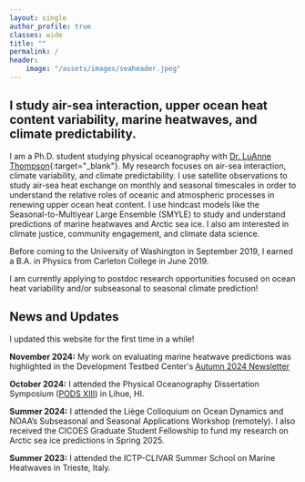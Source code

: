 ```yaml
---
layout: single
author_profile: true
classes: wide
title: ""
permalink: /
header:
    image: "/assets/images/seaheader.jpeg"
---
```


## I study air-sea interaction, upper ocean heat content variability, marine heatwaves, and climate predictability.

I am a Ph.D. student studying physical oceanography with [Dr. LuAnne Thompson](https://www.ocean.washington.edu/home/LuAnne+Thompson){:target="_blank"}. My research focuses on air-sea interaction, climate variability, and climate predictability. I use satellite observations to study air-sea heat exchange on monthly and seasonal timescales in order to understand the relative roles of oceanic and atmospheric processes in renewing upper ocean heat content. I use hindcast models like the Seasonal-to-Multiyear Large Ensemble (SMYLE) to study and understand predictions of marine heatwaves and Arctic sea ice. I also am interested in climate justice, community engagement, and climate data science.

Before coming to the University of Washington in September 2019, I earned a B.A. in Physics from Carleton College in June 2019.

I am currently applying to postdoc research opportunities focused on ocean heat variability and/or subseasonal to seasonal climate prediction!

## News and Updates

I updated this website for the first time in a while!

__November 2024:__ My work on evaluating marine heatwave predictions was highlighted in the Development Testbed Center's [Autumn 2024 Newsletter](https://dtcenter.org/news/2024/04/expansion-mode-applications)

__October 2024:__ I attended the Physical Oceanography Dissertation Symposium ([PODS XIII](http://www.pods-symposium.org/PODS_symposium/index.htm)) in Lihue, HI.

__Summer 2024:__ I attended the Liège Colloquium on Ocean Dynamics and NOAA’s Subseasonal and Seasonal Applications Workshop (remotely). I also received the CICOES Graduate Student Fellowship to fund my research on Arctic sea ice predictions in Spring 2025.

__Summer 2023:__ I attended the ICTP-CLIVAR Summer School on Marine Heatwaves in Trieste, Italy.

<!-- __January 2023:__ I successfully presented my Master's defense on January 19th! -->

<!-- __December 2022:__ I presented a talk at the 2022 AGU Fall Meeting titled _Seasonal variation in the relative roles of oceanic and atmospheric processes in driving air-sea interaction_.

__November 2022:__ I received the Graubard Fellowship in the Program on Climate Change! This fellowship will fund 9 months of my research on predicting the spatiotemporal evolution of marine heatwaves. -->

<!-- __November 2022:__ Attended the Grid SST Hackathon at the University of Washington. -->

<!-- __October 2022:__ After organizing and co-chairing two virtual Graduate Climate Conferences, I helped host (and presented at) the 16th annual Graduate Climate Conference, which took place in-person at Pack Forest in Eatonville, WA. -->

<!-- __August 2022:__ Attended the NASA Summer School on Satellite Observations and Climate Models at Caltech. -->
<!-- 
__June 2022:__ I attended the US CLIVAR Whither the Gulf Stream workshop in Woods Hole, MA. My poster is available [here](https://usclivar.org/sites/default/files/2022/posters/Cohen-Jacob-Poster.pdf){:target="_blank"}. -->

<!-- __March 2022:__ Presented an oral presentation at the 2022 Ocean Sciences Meeting titled _Seasonal Variation in the Effective Depth of Air-Sea Interaction_. -->

<!-- __December 2021:__ In collaboration with ACORN leadership and students at Columbia University, I convened a session at the AGU Fall Meeting titled _Innovative Initiatives in Conducting Community-Based Science and Training the Next Generation of Practitioners_. -->

<!-- __November 2021:__ Presented my third-year talk at the Oceanography Graduate Student Symposium titled _The Effective Depth of Air-Sea Interaction_. -->

<!-- __October 2021:__ Successfully chaired the second virtual and 15th annual Graduate Climate Conference! I also presented a poster on my research at the conference. -->

<!-- __April 2021:__ Presented a lightning talk at the Northwest Climate Conference titled _Actionable Community-Oriented Research eNgagement (ACORN) with the UW Program on Climate Change_. -->